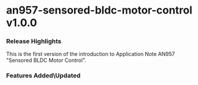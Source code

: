# an957-sensored-bldc-motor-control v1.0.0
### Release Highlights
This is the first version of the introduction to Application Note AN957 "Sensored BLDC Motor Control".



### Features Added\Updated



